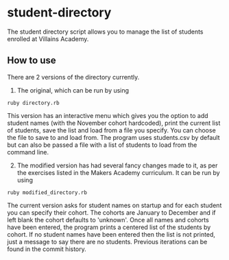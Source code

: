 # student-directory #

The student directory script allows you to manage the list of students enrolled at Villains Academy.

## How to use ##

There are 2 versions of the directory currently.
1. The original, which can be run by using
```shell
ruby directory.rb
```
  This version has an interactive menu which gives you the option to add student names (with the November cohort hardcoded), print the current list of students, save the list and load from a file you specify.
  You can choose the file to save to and load from. The program uses students.csv by default but can also be passed a file with a list of students to load from the command line.

2. The modified version has had several fancy changes made to it, as per the exercises listed in the Makers Academy curriculum. It can be run by using
```shell
ruby modified_directory.rb
```
  The current version asks for student names on startup and for each student you can specify their cohort. The cohorts are January to December and if left blank the cohort defaults to 'unknown'. Once all names and cohorts have been entered, the program prints a centered list of the students by cohort. If no student names have been entered then the list is not printed, just a message to say there are no students.
  Previous iterations can be found in the commit history.
